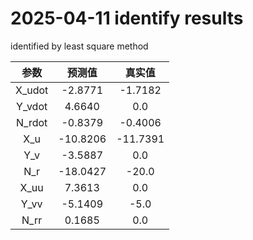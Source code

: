 
# 2025-04-11 identify results

identified by least square method

|参数 | 预测值 | 真实值 |
|:---:|:---:|:---:|
|X_udot|-2.8771|-1.7182|
|Y_vdot|4.6640|0.0|
|N_rdot|-0.8379|-0.4006|
|X_u|-10.8206|-11.7391|
|Y_v|-3.5887|0.0|
|N_r|-18.0427|-20.0|
|X_uu|7.3613|0.0|
|Y_vv|-5.1409|-5.0|
|N_rr|0.1685|0.0|
